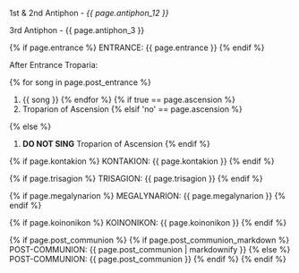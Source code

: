 1st & 2nd Antiphon - *{{ page.antiphon_12 }}*

3rd Antiphon - {{ page.antiphon_3 }}

{% if page.entrance %}
ENTRANCE: {{ page.entrance }}
{% endif %}

After Entrance Troparia:

{% for song in page.post_entrance %}
1. {{ song }}
{% endfor %}
{% if true == page.ascension %}
1. Troparion of Ascension
{% elsif 'no' == page.ascension %}

{% else %}
1. **DO NOT SING** Troparion of Ascension
{% endif %}

{% if page.kontakion %}
KONTAKION: {{ page.kontakion }}
{% endif %}

{% if page.trisagion %}
TRISAGION: {{ page.trisagion }}
{% endif %}

{% if page.megalynarion %}
MEGALYNARION: {{ page.megalynarion }}
{% endif %}

{% if page.koinonikon %}
KOINONIKON: {{ page.koinonikon }}
{% endif %}

{% if page.post_communion %}
{% if page.post_communion_markdown %}
POST-COMMUNION: {{ page.post_communion | markdownify }}
{% else %}
POST-COMMUNION: {{ page.post_communion }}
{% endif %}
{% endif %}
